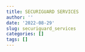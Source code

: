 ```yaml
---
title: SECURIGUARD SERVICES
author: ''
date: '2022-08-29'
slug: securiguard_services
categories: []
tags: []
---
```


